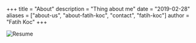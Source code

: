 +++
title = "About"
description = "Thing about me"
date = "2019-02-28"
aliases = ["about-us", "about-fatih-koc", "contact", "fatih-koc"]
author = "Fatih Koc"
+++

![Resume](/images/fatih-koc-resume.png)